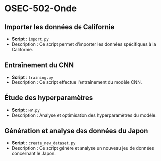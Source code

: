 # OSEC-502-Onde

## Importer les données de Californie
- **Script** : `import.py`
- Description : Ce script permet d'importer les données spécifiques à la Californie.

## Entraînement du CNN
- **Script** : `training.py`
- Description : Ce script effectue l'entraînement du modèle CNN.

## Étude des hyperparamètres
- **Script** : `HP.py`
- Description : Analyse et optimisation des hyperparamètres du modèle.

## Génération et analyse des données du Japon
- **Script** : `create_new_dataset.py`
- Description : Ce script génère et analyse un nouveau jeu de données concernant le Japon.
